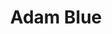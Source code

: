 ---
language: id
layout: product-item
title: Adam Blue
description: Description in &amp; Adam Blue
keyword: keyword in Adam Blue
image: /images/SPLIT-FACE-8-Adam-Blue.jpg
sub-title: Adam Blue
article-1: Height &#58; 6″, 8″, 12″ x Random <br>Length &#58; 4″ - 24″ <br>Thickness &#58; 3/8″ - 3/4″ <br>Color &#58; Light gray background with veins of light and dark blue
title-right: Adam Blue
article-right: Adam Blue
title-2: Adam Blue
article-2: Adam Blue
article-3: Adam Blue
alt-slide1: Adam Blue
alt-slide2: Adam Blue
alt-slide3: Adam Blue
slide1: /images/SPLIT-FACE-8-Adam-Blue.jpg
slide2: /images/SPLIT-FACE-8-Adam-Blue.jpg
slide3: /images/SPLIT-FACE-8-Adam-Blue.jpg
---